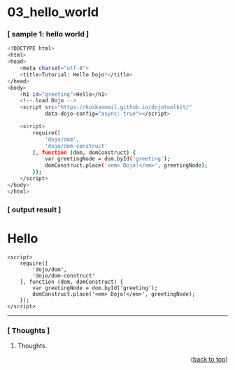 <a name="topage"></a>

# 03_hello_world


### [ sample 1: hello world ]

```sh
<!DOCTYPE html>
<html>
<head>
    <meta charset="utf-8">
    <title>Tutorial: Hello Dojo!</title>
</head>
<body>
    <h1 id="greeting">Hello</h1>
    <!-- load Dojo -->
    <script src="https://koskasmail.github.io/dojotoolkit/"
            data-dojo-config="async: true"></script>

    <script>
        require([
            'dojo/dom',
            'dojo/dom-construct'
        ], function (dom, domConstruct) {
            var greetingNode = dom.byId('greeting');
            domConstruct.place('<em> Dojo!</em>', greetingNode);
        });
    </script>
</body>
</html>

```

### [ output result ]

<!DOCTYPE html>
<html>
<head>
    <meta charset="utf-8">
    <title>Tutorial: Hello Dojo!</title>
</head>
<body>
    <h1 id="greeting">Hello</h1>
    <!-- load Dojo -->
    <script src="//ajax.googleapis.com/ajax/libs/dojo/1.10.4/dojo/dojo.js"
            data-dojo-config="async: true"></script>

    <script>
        require([
            'dojo/dom',
            'dojo/dom-construct'
        ], function (dom, domConstruct) {
            var greetingNode = dom.byId('greeting');
            domConstruct.place('<em> Dojo!</em>', greetingNode);
        });
    </script>
</body>
</html>


-----

### [ Thoughts ]

  1. Thoughts.


<p align="right">(<a href="#topage">back to top</a>)</p>
<br/>
<br/>
